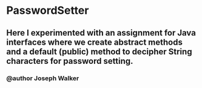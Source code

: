 # PasswordSetter

## Here I experimented with an assignment for Java interfaces where we create abstract methods and a default (public) method to decipher String characters for password setting. 

### @author Joseph Walker
